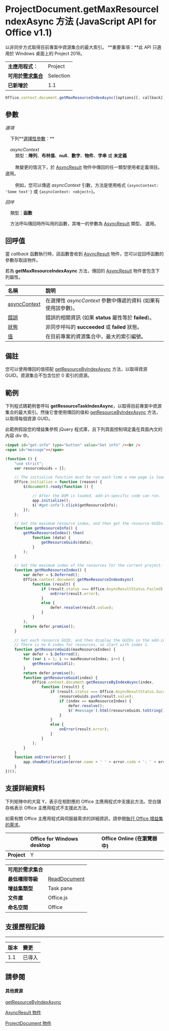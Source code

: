 
# ProjectDocument.getMaxResourceIndexAsync 方法 (JavaScript API for Office v1.1)
以非同步方式取得目前專案中資源集合的最大索引。
 **重要事項：**此 API 只適用於 Windows 桌面上的 Project 2016。

|||
|:-----|:-----|
|**主應用程式︰**|Project|
|**可用於[需求集合](../../docs/overview/specify-office-hosts-and-api-requirements.md)**|Selection|
|**已新增於**|1.1|

```js
Office.context.document.getMaxResourceIndexAsync([options][, callback]);
```


## 參數


_選項_<br/>
&nbsp;&nbsp;&nbsp;&nbsp;下列**[選擇性參數](../../docs/develop/asynchronous-programming-in-office-add-ins.md#passing-optional-parameters-to-asynchronous-methods)：**<br/><br/>&nbsp;&nbsp;&nbsp;&nbsp;_asyncContext_<br/>&nbsp;&nbsp;&nbsp;&nbsp;&nbsp;&nbsp;&nbsp;&nbsp;類型：**陣列**、**布林值**、**null**、**數字**、**物件**、**字串** 或 **未定義**<br/><br/>&nbsp;&nbsp;&nbsp;&nbsp;&nbsp;&nbsp;&nbsp;&nbsp;無變更的情況下，於 [AsyncResult](../../reference/shared/asyncresult.md) 物件中傳回的任一類型使用者定義項目。 選用。<br/><br/>&nbsp;&nbsp;&nbsp;&nbsp;&nbsp;&nbsp;&nbsp;&nbsp;例如，您可以傳遞 _asyncContext_ 引數，方法是使用格式 `{asyncContext: 'Some text'}` 或 `{asyncContext: <object>}`。

_回呼_<br/>
&nbsp;&nbsp;&nbsp;&nbsp;類型：**函數**<br/>
&nbsp;&nbsp;&nbsp;&nbsp;方法呼叫傳回時所叫用的函數，其唯一的參數為 [AsyncResult](../../reference/shared/asyncresult.md) 類型。 選用。
    

## 回呼值

當 _callback_ 函數執行時，該函數會收到 [AsyncResult](../../reference/shared/asyncresult.md) 物件，您可以從回呼函數的參數存取該物件。

若為 **getMaxResourceIndexAsync** 方法，傳回的 [AsyncResult](../../reference/shared/asyncresult.md) 物件會包含下列屬性。



|**名稱**|**說明**|
|:-----|:-----|
|[asyncContext](../../reference/shared/asyncresult.asynccontext.md)|在選擇性 _asyncContext_ 參數中傳遞的資料 (如果有使用該參數)。|
|[錯誤](../../reference/shared/asyncresult.error.md)|錯誤的相關資訊 (如果 **status** 屬性等於 **failed**)。|
|[狀態](../../reference/shared/asyncresult.status.md)|非同步呼叫的 **succeeded** 或 **failed** 狀態。|
|[值](../../reference/shared/asyncresult.value.md)|在目前專案的資源集合中，最大的索引編號。|

## 備註

您可以使用傳回的值搭配 [getResourceByIndexAsync](../../reference/shared/projectdocument.getresourcebyindexasync.md) 方法，以取得資源 GUID。資源集合不包含位於 0 索引的資源。


## 範例

下列程式碼範例會呼叫 **getResourceTaskIndexAsync**，以取得目前專案中資源集合的最大索引。然後它會使用傳回的值和 [getResourceByIndexAsync](../../reference/shared/projectdocument.getresourcebyindexasync.md) 方法，以取得每個資源 GUID。

此範例假設您的增益集參照 jQuery 程式庫，且下列頁面控制項定義在頁面內文的內容 div 中。




```HTML
<input id="get-info" type="button" value="Get info" /><br />
<span id="message"></span>
```




```js
(function () {
    "use strict";
    var resourceGuids = [];

    // The initialize function must be run each time a new page is loaded.
    Office.initialize = function (reason) {
        $(document).ready(function () {

            // After the DOM is loaded, add-in-specific code can run.
            app.initialize();
            $('#get-info').click(getResourceInfo);
        });
    };

    // Get the maximum resource index, and then get the resource GUIDs.
    function getResourceInfo() {
        getMaxResourceIndex().then(
            function (data) {
                getResourceGuids(data);
            }
        );
    }

    // Get the maximum index of the resources for the current project.
    function getMaxResourceIndex() {
        var defer = $.Deferred();
        Office.context.document.getMaxResourceIndexAsync(
            function (result) {
                if (result.status === Office.AsyncResultStatus.Failed) {
                    onError(result.error);
                }
                else {
                    defer.resolve(result.value);
                }
            }
        );
        return defer.promise();
    }

    // Get each resource GUID, and then display the GUIDs in the add-in.
    // There is no 0 index for resources, so start with index 1.
    function getResourceGuids(maxResourceIndex) {
        var defer = $.Deferred();
        for (var i = 1; i <= maxResourceIndex; i++) {
            getResourceGuid(i);
        }
        return defer.promise();
        function getResourceGuid(index) {
            Office.context.document.getResourceByIndexAsync(index,
                function (result) {
                    if (result.status === Office.AsyncResultStatus.Succeeded) {
                        resourceGuids.push(result.value);
                        if (index == maxResourceIndex) {
                            defer.resolve();
                            $('#message').html(resourceGuids.toString());
                        }
                    }
                    else {
                        onError(result.error);
                    }
                }
            );
        }
    }
    function onError(error) {
        app.showNotification(error.name + ' ' + error.code + ': ' + error.message);
    }
})();
```


## 支援詳細資料


下列矩陣中的大寫 Y，表示在相對應的 Office 主應用程式中支援此方法。空白儲存格表示 Office 主應用程式不支援此方法。

如需有關 Office 主應用程式與伺服器需求的詳細資訊，請參閱[執行 Office 增益集的需求](../../docs/overview/requirements-for-running-office-add-ins.md)。


||**Office for Windows desktop**|**Office Online (在瀏覽器中)**|
|:-----|:-----|:-----|
|**Project**|Y||

|||
|:-----|:-----|
|**可用於需求集合**||
|**最低權限等級**|[ReadDocument](../../docs/develop/requesting-permissions-for-api-use-in-content-and-task-pane-add-ins.md)|
|**增益集類型**|Task pane|
|**文件庫**|Office.js|
|**命名空間**|Office|

## 支援歷程記錄



****


|**版本**|**變更**|
|:-----|:-----|
|1.1|已導入|

## 請參閱



#### 其他資源


[getResourceByIndexAsync](../../reference/shared/projectdocument.getresourcebyindexasync.md)

[AsyncResult 物件](../../reference/shared/asyncresult.md)

[ProjectDocument 物件](../../reference/shared/projectdocument.projectdocument.md)
